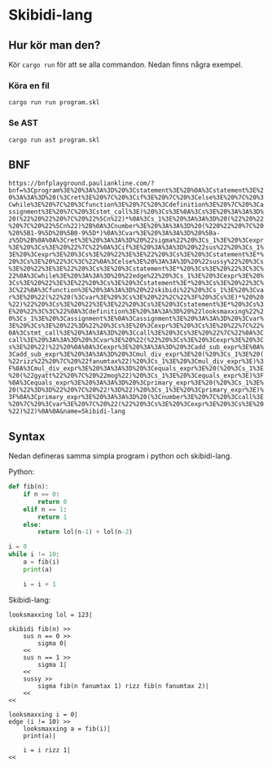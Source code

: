 # Skibidi-lang
## Hur kör man den?
Kör `cargo run` för att se alla commandon. Nedan finns några exempel.

### Köra en fil
`cargo run run program.skl`

### Se AST
`cargo run ast program.skl`

## BNF
`https://bnfplayground.pauliankline.com/?bnf=%3Cprogram%3E%20%3A%3A%3D%20%3Cstatement%3E%2B%0A%3Cstatement%3E%20%3A%3A%3D%20(%3Cret%3E%20%7C%20%3Cif%3E%20%7C%20%3Celse%3E%20%7C%20%3Cwhile%3E%20%7C%20%3Cfunction%3E%20%7C%20%3Cdefinition%3E%20%7C%20%3Cassignment%3E%20%7C%20%3Cstmt_call%3E)%20%3Cs%3E%0A%3Cs%3E%20%3A%3A%3D%20(%22%20%22%20%7C%20%22%5Cn%22)*%0A%3Cs_1%3E%20%3A%3A%3D%20(%22%20%22%20%7C%20%22%5Cn%22)%2B%0A%3Cnumber%3E%20%3A%3A%3D%20(%220%22%20%7C%20%20%5B1-9%5D%20%5B0-9%5D*)%0A%3Cvar%3E%20%3A%3A%3D%20%5Ba-z%5D%2B%0A%0A%3Cret%3E%20%3A%3A%3D%20%22sigma%22%20%3Cs_1%3E%20%3Cexpr%3E%20%3Cs%3E%20%22%7C%22%0A%3Cif%3E%20%3A%3A%3D%20%22sus%22%20%3Cs_1%3E%20%3Cexpr%3E%20%3Cs%3E%20%22%3E%3E%22%20%3Cs%3E%20%3Cstatement%3E*%20%3Cs%3E%20%22%3C%3C%22%0A%3Celse%3E%20%3A%3A%3D%20%22sussy%22%20%3Cs%3E%20%22%3E%3E%22%20%3Cs%3E%20%3Cstatement%3E*%20%3Cs%3E%20%22%3C%3C%22%0A%3Cwhile%3E%20%3A%3A%3D%20%22edge%22%20%3Cs_1%3E%20%3Cexpr%3E%20%3Cs%3E%20%22%3E%3E%22%20%3Cs%3E%20%3Cstatement%3E*%20%3Cs%3E%20%22%3C%3C%22%0A%3Cfunction%3E%20%3A%3A%3D%20%22skibidi%22%20%3Cs_1%3E%20%3Cvar%3E%20%22(%22%20(%3Cvar%3E%20%3Cs%3E%20%22%2C%22%3F%20%3Cs%3E)*%20%20%22)%22%20%3Cs%3E%20%22%3E%3E%22%20%3Cs%3E%20%3Cstatement%3E*%20%3Cs%3E%20%22%3C%3C%22%0A%3Cdefinition%3E%20%3A%3A%3D%20%22looksmaxxing%22%20%3Cs_1%3E%20%3Cassignment%3E%0A%3Cassignment%3E%20%3A%3A%3D%20%3Cvar%3E%20%3Cs%3E%20%22%3D%22%20%3Cs%3E%20%3Cexpr%3E%20%3Cs%3E%20%22%7C%22%0A%3Cstmt_call%3E%20%3A%3A%3D%20%3Ccall%3E%20%3Cs%3E%20%22%7C%22%0A%3Ccall%3E%20%3A%3A%3D%20%3Cvar%3E%20%22(%22%20%3Cs%3E%20%3Cexpr%3E%20%3Cs%3E%20%22)%22%20%0A%0A%3Cexpr%3E%20%3A%3A%3D%20%3Cadd_sub_expr%3E%0A%3Cadd_sub_expr%3E%20%3A%3A%3D%20%3Cmul_div_expr%3E%20(%20%3Cs_1%3E%20(%22rizz%22%20%7C%20%22fanumtax%22)%20%3Cs_1%3E%20%3Cmul_div_expr%3E)%3F%0A%3Cmul_div_expr%3E%20%3A%3A%3D%20%3Cequals_expr%3E%20(%20%3Cs_1%3E%20(%22gyatt%22%20%7C%20%22mog%22)%20%3Cs_1%3E%20%3Cequals_expr%3E)%3F%0A%3Cequals_expr%3E%20%3A%3A%3D%20%3Cprimary_expr%3E%20(%20%3Cs_1%3E%20(%22%3D%3D%22%20%7C%20%22!%3D%22)%20%3Cs_1%3E%20%3Cprimary_expr%3E)%3F%0A%3Cprimary_expr%3E%20%3A%3A%3D%20(%3Cnumber%3E%20%7C%20%3Ccall%3E%20%7C%20%3Cvar%3E%20%7C%20%22(%22%20%3Cs%3E%20%3Cexpr%3E%20%3Cs%3E%20%22)%22)%0A%0A&name=Skibidi-lang`

## Syntax
Nedan defineras samma simpla program i python och skibidi-lang.

Python:
```py
def fib(n):
    if n == 0:
        return 0
    elif n == 1:
        return 1
    else:
        return lol(n-1) + lol(n-2)

i = 0
while i != 10:
    a = fib(i)
    print(a)

    i = i + 1
```

Skibidi-lang:
```skl
looksmaxxing lol = 123|

skibidi fib(n) >>
    sus n == 0 >>
        sigma 0|
    <<
    sus n == 1 >>
        sigma 1|
    << 
    sussy >>
        sigma fib(n fanumtax 1) rizz fib(n fanumtax 2)|
    << 
<<

looksmaxxing i = 0|
edge (i != 10) >>
    looksmaxxing a = fib(i)|
    print(a)|

    i = i rizz 1|
<<
```
